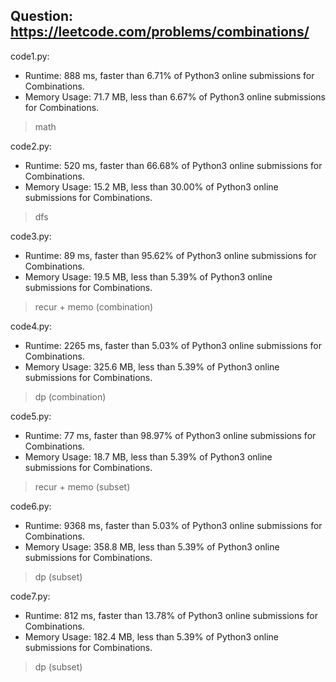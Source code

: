 ## Question: https://leetcode.com/problems/combinations/

code1.py:
* Runtime: 888 ms, faster than 6.71% of Python3 online submissions for Combinations.
* Memory Usage: 71.7 MB, less than 6.67% of Python3 online submissions for Combinations.
> math

code2.py:
* Runtime: 520 ms, faster than 66.68% of Python3 online submissions for Combinations.
* Memory Usage: 15.2 MB, less than 30.00% of Python3 online submissions for Combinations.
> dfs

code3.py:
* Runtime: 89 ms, faster than 95.62% of Python3 online submissions for Combinations.
* Memory Usage: 19.5 MB, less than 5.39% of Python3 online submissions for Combinations.
> recur + memo (combination)

code4.py:
* Runtime: 2265 ms, faster than 5.03% of Python3 online submissions for Combinations.
* Memory Usage: 325.6 MB, less than 5.39% of Python3 online submissions for Combinations.
> dp (combination)

code5.py:
* Runtime: 77 ms, faster than 98.97% of Python3 online submissions for Combinations.
* Memory Usage: 18.7 MB, less than 5.39% of Python3 online submissions for Combinations.
> recur + memo (subset)

code6.py:
* Runtime: 9368 ms, faster than 5.03% of Python3 online submissions for Combinations.
* Memory Usage: 358.8 MB, less than 5.39% of Python3 online submissions for Combinations.
> dp (subset)

code7.py:
* Runtime: 812 ms, faster than 13.78% of Python3 online submissions for Combinations.
* Memory Usage: 182.4 MB, less than 5.39% of Python3 online submissions for Combinations.
> dp (subset)